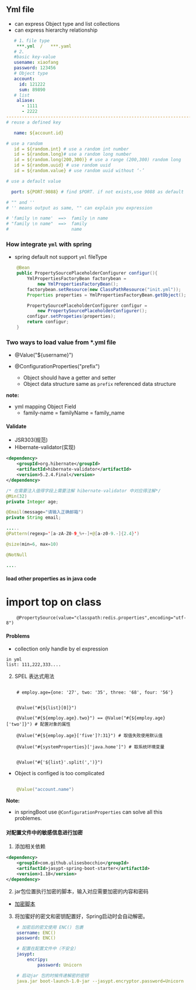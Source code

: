## Yml file

+ can express Object type and list collections
+ can express hierarchy relationship

```yml
   # 1、file type
    ***.yml  /   ***.yaml
   # 2、
   #basic key-value
   usename: xiaofang
   password: 123456
   # Object type
   account:
     id: 121222
     sum: 89890
   # list
    aliase:
      - 1111
      - 2222
----------------------------------------------------------------------------------------
# reuse a defined key 

   name: ${account.id}

# use a random 
   id = ${random.int} # use a random int number
   id = ${random.long}# use a random long number 
   id = ${random.long(200,300)} # use a range (200,300) random long
   id = ${random.uuid} # use random uuid
   id = ${random.value} # use random uuid without ‘-’

# use a default value 

  port: ${PORT:9088} # find $PORT. if not exists,use 9088 as default

# "" and ''
# '' means output as same, "" can explain you expression

# 'family \n name'  ==>  family \n name 
# "family \n name"  ==>  family 
#                        name

```
### How integrate `yml` with spring
+ spring  default not support `yml` fileType 

```java
    @Bean
    public PropertySourcePlaceholderConfigurer configur(){
        YmlPropertiesFactoryBean factorybean = 
            new YmlPropertiesFactoryBean();
        factorybean.setResource(new ClassPathResource("init.yml"));
        Properties properties = YmlPropertiesFactoryBean.getObject();

        PropertySourcePlaceholderConfigurer configur = 
            new PropertySourcePlaceholderConfigurer();
        configur.setPropeties(properties);
        return configur;
    }

```

### Two ways to load value from *.yml file

- @Value("${username}")

- @ConfigurationProperties("prefix")
    + Object should have a getter and setter
    + Object data structure same as `prefix` referenced data structure 

**note:**
- yml mapping Object Field 
    + family-name = familyName = family_name 
    

#### Validate 

- JSR303(规范)
- Hibernate-validator(实现)

```xml
<dependency>
    <groupId>org.hibernate</groupId>
    <artifactId>hibernate-validator</artifactId>
    <version>5.2.4.Final</version>
</dependency>
```

```java
/* 在需要注入值得字段上需要注解 hibernate-validator 中对应得注解*/
@Min(32)
private Integer age;

@Email(message="请输入正确邮箱")
private String email;

.....
@Pattern(regexp='[a-zA-Z0-9_%+-]+@[a-z0-9.-]{2.4}')

@size(min=6, max=10)

@NotNull  

....

```

#### load other properties as in java code 

# import top on class

```
    @PropertySource(value="classpath:redis.properties",encoding="utf-8")
```








#### Problems

+ collection only handle by el expression
```
in yml
list: 111,222,333....
```
2. SPEL 表达式用法

```

    # employ.age={one: '27', two: '35', three: '68', four: '56'}


    @Value("#{${list}[0]}")

    @Value("#{${employ.age}.two}") == @Value("#{${employ.age}['two']}") # 配置对象的属性

    @Value("#{${employ.age}['five']?:31}") # 取值失败使用默认值

    @Value("#{systemProperties}['java.home']") # 取系统环境变量


    @Value("#{'${list}'.split(',')}")

```
+ Object is configed is too complicated
```java
    
    @Value("account.name")

```
**Note:** 

+ in springBoot use `@ConfigurationProperties` can solve all this problemes.


#### 对配置文件中的敏感信息进行加密

1. 添加相关依赖
```xml
<dependency>
    <groupId>com.github.ulisesbocchio</groupId>
    <artifactId>jasypt-spring-boot-starter</artifactId>
    <version>1.18</version>
</dependency>
```
2. jar包位置执行加密的脚本，输入对应需要加密的内容和密码

+ [加密脚本](encrypt.bat) 

3. 将加蜜好的密文和密钥配置好，Spring启动时会自动解密。

```yml
    # 加密后的密文使用 ENC() 包裹
    username: ENC()
    password: ENC()

    # 配置在配置文件中（不安全）
    jasypt:
        encripy:
            password: Unicorn

    # 启动jar 包的时候传递解密的密钥
    java.jar boot-launch-1.0-jar --jasypt.encryptor.password=Unicorn
```



